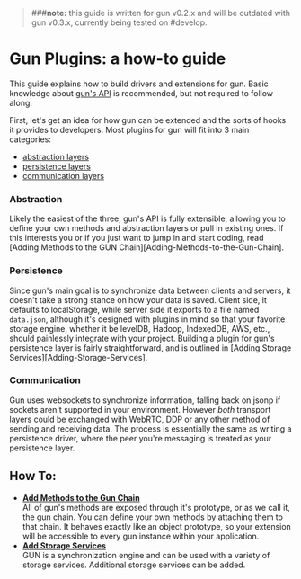 > ###**note:** this guide is written for gun v0.2.x and will be outdated with gun v0.3.x, currently being tested on #develop.

[#abstraction]: Adding-methods-to-the-gun-chain-(v0.2.x)
[#persistence]: Adding-persistence-layers-(v0.2.x)
[#communication]: Adding-communication-layers-(v0.2.x)

# Gun Plugins: a how-to guide

This guide explains how to build drivers and extensions for gun. Basic knowledge about [gun's API](API-(v0.3.x)) is recommended, but not required to follow along.

First, let's get an idea for how gun can be extended and the sorts of hooks it provides to developers. Most plugins for gun will fit into 3 main categories:

- [abstraction layers][#abstraction]
- [persistence layers][#persistence]
- [communication layers](#communication)

### Abstraction

Likely the easiest of the three, gun's API is fully extensible, allowing you to define your own methods and abstraction layers or pull in existing ones. If this interests you or if you just want to jump in and start coding, read [Adding Methods to the GUN Chain][Adding-Methods-to-the-Gun-Chain].

### Persistence

Since gun's main goal is to synchronize data between clients and servers, it doesn't take a strong stance on how your data is saved. Client side, it defaults to localStorage, while server side it exports to a file named `data.json`, although it's designed with plugins in mind so that your favorite storage engine, whether it be levelDB, Hadoop, IndexedDB, AWS, etc., should painlessly integrate with your project. Building a plugin for gun's persistence layer is fairly straightforward, and is outlined in [Adding Storage Services][Adding-Storage-Services].

### Communication

Gun uses websockets to synchronize information, falling back on jsonp if sockets aren't supported in your environment. However *both* transport layers could be exchanged with WebRTC, DDP or any other method of sending and receiving data. The process is essentially the same as writing a persistence driver, where the peer you're messaging is treated as your persistence layer.


## How To:
 - **[Add Methods to the Gun Chain](Adding-Methods-to-the-Gun-Chain)**  
   All of gun's methods are exposed through it's prototype, or as we call it, the gun chain. You can define your own methods by attaching them to that chain. It behaves exactly like an object prototype, so your extension will be accessible to every gun instance within your application.
 - **[Add Storage Services](Adding-Storage-Services)**  
   GUN is a synchronization engine and can be used with a variety of storage services.  Additional storage services can be  added.